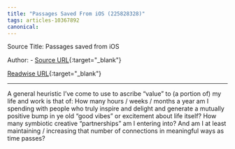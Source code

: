 ```yaml
---
title: "Passages Saved From iOS (225828328)"
tags: articles-10367892
canonical: 
---
```


Source Title: Passages saved from iOS

Author:  - [Source URL](){:target="_blank"}

[Readwise URL](https://readwise.io/open/225828328){:target="_blank"}

---

A general heuristic I’ve come to use to ascribe “value” to (a portion of) my life and work is that of: How many hours / weeks / months a year am I spending with people who truly inspire and delight and generate a mutually positive bump in ye old “good vibes” or excitement about life itself? How many symbiotic creative “partnerships” am I entering into? And am I at least maintaining / increasing that number of connections in meaningful ways as time passes?
